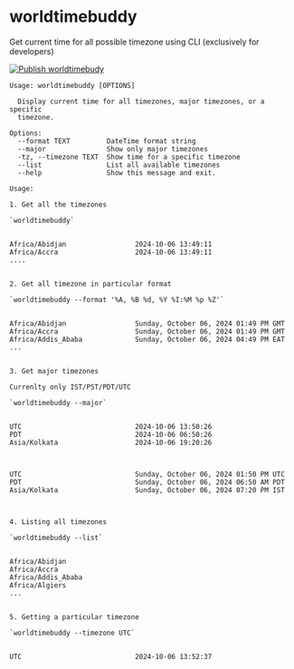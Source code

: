 # worldtimebuddy
Get current time for all possible timezone using CLI (exclusively for developers)

[![Publish worldtimebudy](https://github.com/dubesar/worldtimebuddy/actions/workflows/publish-package.yml/badge.svg)](https://github.com/dubesar/worldtimebuddy/actions/workflows/publish-package.yml)

```
Usage: worldtimebuddy [OPTIONS]

  Display current time for all timezones, major timezones, or a specific
  timezone.

Options:
  --format TEXT         DateTime format string
  --major               Show only major timezones
  -tz, --timezone TEXT  Show time for a specific timezone
  --list                List all available timezones
  --help                Show this message and exit.
```

```
Usage:

1. Get all the timezones

`worldtimebuddy`


Africa/Abidjan                 2024-10-06 13:49:11
Africa/Accra                   2024-10-06 13:49:11
....


2. Get all timezone in particular format

`worldtimebuddy --format '%A, %B %d, %Y %I:%M %p %Z'`


Africa/Abidjan                 Sunday, October 06, 2024 01:49 PM GMT
Africa/Accra                   Sunday, October 06, 2024 01:49 PM GMT
Africa/Addis_Ababa             Sunday, October 06, 2024 04:49 PM EAT
...


3. Get major timezones

Currenlty only IST/PST/PDT/UTC

`worldtimebuddy --major`


UTC                            2024-10-06 13:50:26
PDT                            2024-10-06 06:50:26
Asia/Kolkata                   2024-10-06 19:20:26



UTC                            Sunday, October 06, 2024 01:50 PM UTC
PDT                            Sunday, October 06, 2024 06:50 AM PDT
Asia/Kolkata                   Sunday, October 06, 2024 07:20 PM IST



4. Listing all timezones

`worldtimebuddy --list`


Africa/Abidjan
Africa/Accra
Africa/Addis_Ababa
Africa/Algiers
...


5. Getting a particular timezone

`worldtimebuddy --timezone UTC`


UTC                            2024-10-06 13:52:37


```